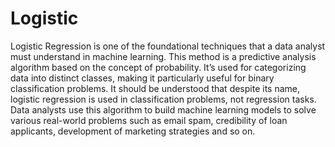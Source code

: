 # Logistic 

Logistic Regression is one of the foundational techniques that a data analyst must understand in machine learning. This method is a predictive analysis algorithm based on the concept of probability. It’s used for categorizing data into distinct classes, making it particularly useful for binary classification problems. It should be understood that despite its name, logistic regression is used in classification problems, not regression tasks. Data analysts use this algorithm to build machine learning models to solve various real-world problems such as email spam, credibility of loan applicants, development of marketing strategies and so on.